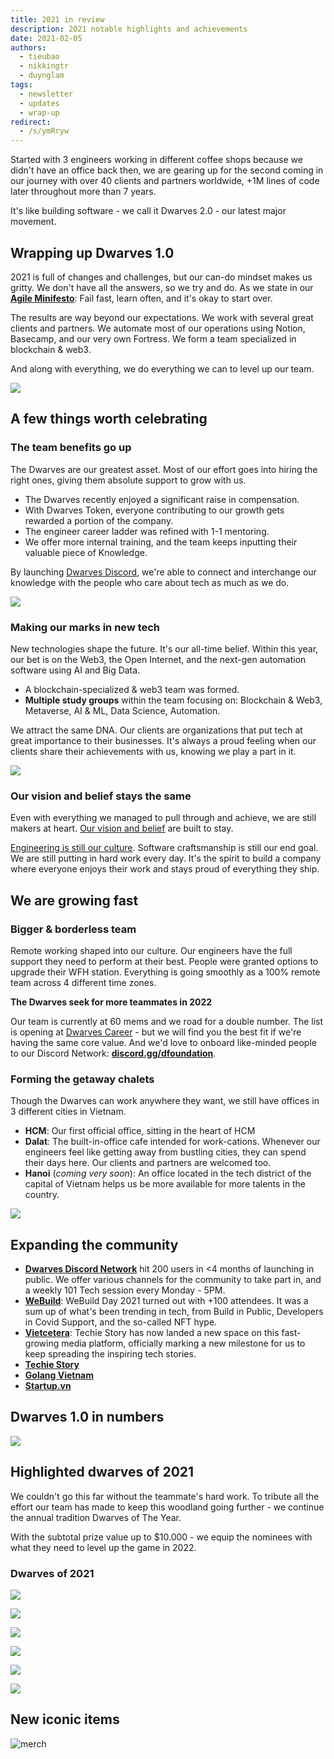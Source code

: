 ```yaml
---
title: 2021 in review
description: 2021 notable highlights and achievements
date: 2021-02-05
authors:
  - tieubao
  - nikkingtr
  - duynglam
tags:
  - newsletter
  - updates
  - wrap-up
redirect:
  - /s/ymRryw
---
```


Started with 3 engineers working in different coffee shops because we didn't have an office back then, we are gearing up for the second coming in our journey with over 40 clients and partners worldwide, +1M lines of code later throughout more than 7 years.

It's like building software - we call it Dwarves 2.0 - our latest major movement.

## Wrapping up Dwarves 1.0

2021 is full of changes and challenges, but our can-do mindset makes us gritty. We don't have all the answers, so we try and do. As we state in our [**Agile Minifesto**](https://dwarves.foundation/manifesto): Fail fast, learn often, and it's okay to start over.

The results are way beyond our expectations. We work with several great clients and partners. We automate most of our operations using Notion, Basecamp, and our very own Fortress. We form a team specialized in blockchain & web3.

And along with everything, we do everything we can to level up our team.

![](assets/2021-in-review_2021-dwarves-in-review.webp)

## A few things worth celebrating

### The team benefits go up

The Dwarves are our greatest asset. Most of our effort goes into hiring the right ones, giving them absolute support to grow with us.

- The Dwarves recently enjoyed a significant raise in compensation.
- With Dwarves Token, everyone contributing to our growth gets rewarded a portion of the company.
- The engineer career ladder was refined with 1-1 mentoring.
- We offer more internal training, and the team keeps inputting their valuable piece of Knowledge.

By launching [Dwarves Discord](https://discord.gg/dfoundation), we're able to connect and interchange our knowledge with the people who care about tech as much as we do.

![](assets/2021-in-review_2021-dwarves-discord.webp)

### Making our marks in new tech

New technologies shape the future. It's our all-time belief. Within this year, our bet is on the Web3, the Open Internet, and the next-gen automation software using AI and Big Data.

- A blockchain-specialized & web3 team was formed.
- **Multiple study groups** within the team focusing on: Blockchain & Web3, Metaverse, AI & ML, Data Science, Automation.

We attract the same DNA. Our clients are organizations that put tech at great importance to their businesses. It's always a proud feeling when our clients share their achievements with us, knowing we play a part in it.

![](assets/2021-in-review_2021-dwarves-in-review-project.webp)

### Our vision and belief stays the same

Even with everything we managed to pull through and achieve, we are still makers at heart. [Our vision and belief](https://github.com/dwarvesf/handbook/) are built to stay.

[Engineering is still our culture](https://github.com/dwarvesf/playbook/blob/master/engineering/README.md). Software craftsmanship is still our end goal. We are still putting in hard work every day. It's the spirit to build a company where everyone enjoys their work and stays proud of everything they ship.

## We are growing fast

### Bigger & borderless team

Remote working shaped into our culture. Our engineers have the full support they need to perform at their best. People were granted options to upgrade their WFH station. Everything is going smoothly as a 100% remote team across 4 different time zones.

**The Dwarves seek for more teammates in 2022**

Our team is currently at 60 mems and we road for a double number. The list is opening at [Dwarves Career](https://memo.d.foundation/careers/hiring/) - but we will find you the best fit if we're having the same core value.
And we'd love to onboard like-minded people to our Discord Network: [**discord.gg/dfoundation**](http://discord.gg/dfoundation).

### Forming the getaway chalets

Though the Dwarves can work anywhere they want, we still have offices in 3 different cities in Vietnam.

- **HCM**: Our first official office, sitting in the heart of HCM
- **Dalat**: The built-in-office cafe intended for work-cations. Whenever our engineers feel like getting away from bustling cities, they can spend their days here. Our clients and partners are welcomed too.
- **Hanoi** (_coming very soon_): An office located in the tech district of the capital of Vietnam helps us be more available for more talents in the country.

![](assets/2021-in-review_2021-danang-office.webp)

## Expanding the community

- **[Dwarves Discord Network](http://discord.gg/dfoundation)** hit 200 users in <4 months of launching in public. We offer various channels for the community to take part in, and a weekly 101 Tech session every Monday - 5PM.
- **[WeBuild](http://webuild.community/)**: WeBuild Day 2021 turned out with +100 attendees. It was a sum up of what's been trending in tech, from Build in Public, Developers in Covid Support, and the so-called NFT hype.
- **[Vietcetera](http://vietcetera.com/)**: Techie Story has now landed a new space on this fast-growing media platform, officially marking a new milestone for us to keep spreading the inspiring tech stories.
- **[Techie Story](http://techiestory.net/)**
- **[Golang Vietnam](http://golang.org.vn/)**
- **[Startup.vn](https://startup.vn/)**

## Dwarves 1.0 in numbers

![](assets/2021-in-review_2021-dwarves-in-numbers.webp)

## Highlighted dwarves of 2021

We couldn't go this far without the teammate's hard work. To tribute all the effort our team has made to keep this woodland going further - we continue the annual tradition Dwarves of The Year.

With the subtotal prize value up to $10.000 - we equip the nominees with what they need to level up the game in 2022.

### Dwarves of 2021

![](assets/2021-in-review_2021-dwarves-contribution.webp)

![](assets/2021-in-review_2021-dwarves-growth.webp)

![](assets/2021-in-review_2021-dwarves-knowledge.webp)

![](assets/2021-in-review_2021-dwarves-influence.webp)

![](assets/2021-in-review_2021-dwarves-teamwork.webp)

![](assets/2021-in-review_2021-dwarves-honorable.webp)

## New iconic items

![merch](assets/2021-in-review_2021-whats-new-december_2021-december-all-hands-meeting_fd61221cb31785842fecd3ff2339aab6_md5.webp)
